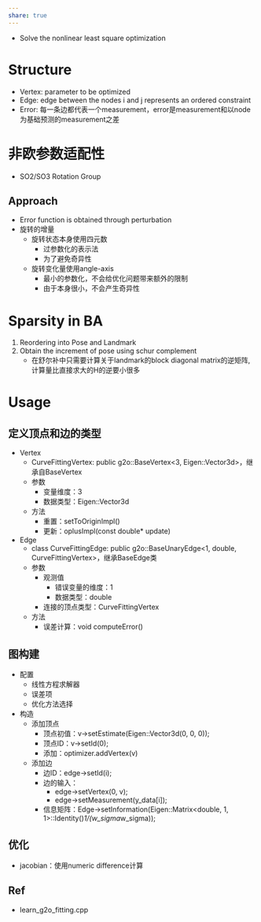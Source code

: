 ```yaml
---
share: true
---
```


- Solve the nonlinear least square optimization

# Structure
- Vertex: parameter to be optimized
- Edge: edge between the nodes i and j represents an ordered constraint
- Error: 每一条边都代表一个measurement，error是measurement和以node为基础预测的measurement之差

# 非欧参数适配性
- SO2/SO3 Rotation Group

## Approach
- Error function is obtained through perturbation
- 旋转的增量
	- 旋转状态本身使用四元数
		- 过参数化的表示法
		- 为了避免奇异性
	- 旋转变化量使用angle-axis
		- 最小的参数化，不会给优化问题带来额外的限制
		- 由于本身很小，不会产生奇异性

# Sparsity in BA

1. Reordering into Pose and Landmark
2. Obtain the increment of pose using schur complement
	- 在舒尔补中只需要计算关于landmark的block diagonal matrix的逆矩阵, 计算量比直接求大的H的逆要小很多

# Usage

## 定义顶点和边的类型

- Vertex
	- CurveFittingVertex: public g2o::BaseVertex<3, Eigen::Vector3d>，继承自BaseVertex
	- 参数
		- 变量维度：3
		- 数据类型：Eigen::Vector3d
	- 方法
		- 重置：setToOriginImpl()
		- 更新：oplusImpl(const double* update)
- Edge
	- class CurveFittingEdge: public g2o::BaseUnaryEdge<1, double, CurveFittingVertex>，继承BaseEdge类
	- 参数
		- 观测值
			- 错误变量的维度：1
			- 数据类型：double
		- 连接的顶点类型：CurveFittingVertex
	- 方法
		- 误差计算：void computeError()

## 图构建

- 配置
	- 线性方程求解器
	- 误差项
	- 优化方法选择
- 构造
	- 添加顶点
		- 顶点初值：v->setEstimate(Eigen::Vector3d(0, 0, 0));
		- 顶点ID：v->setId(0);
		- 添加：optimizer.addVertex(v)
	- 添加边
		- 边ID：edge->setId(i);
		- 边的输入：
			- edge->setVertex(0, v);
			- edge->setMeasurement(y_data[i]);
		- 信息矩阵：Edge->setInformation(Eigen::Matrix<double, 1, 1>::Identity()*1/(w_sigma*w_sigma));

## 优化
- jacobian：使用numeric difference计算

## Ref
- learn_g2o_fitting.cpp